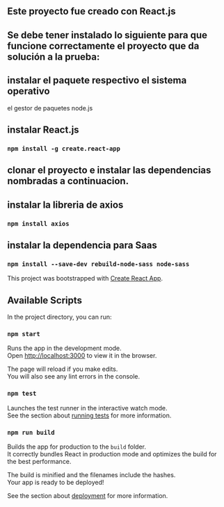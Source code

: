 ## Este proyecto fue creado con React.js

## Se debe tener instalado lo siguiente para que funcione correctamente el proyecto que da solución a la prueba:

## instalar el paquete respectivo el sistema operativo
el gestor de paquetes node.js

## instalar React.js
### `npm install -g create.react-app`

## clonar el proyecto e instalar las dependencias nombradas a continuacion.

## instalar la libreria de axios 
### `npm install axios`

## instalar la dependencia para Saas 
### `npm install --save-dev rebuild-node-sass node-sass`


This project was bootstrapped with [Create React App](https://github.com/facebook/create-react-app).

## Available Scripts

In the project directory, you can run:

### `npm start`

Runs the app in the development mode.<br />
Open [http://localhost:3000](http://localhost:3000) to view it in the browser.

The page will reload if you make edits.<br />
You will also see any lint errors in the console.

### `npm test`

Launches the test runner in the interactive watch mode.<br />
See the section about [running tests](https://facebook.github.io/create-react-app/docs/running-tests) for more information.

### `npm run build`

Builds the app for production to the `build` folder.<br />
It correctly bundles React in production mode and optimizes the build for the best performance.

The build is minified and the filenames include the hashes.<br />
Your app is ready to be deployed!

See the section about [deployment](https://facebook.github.io/create-react-app/docs/deployment) for more information.


